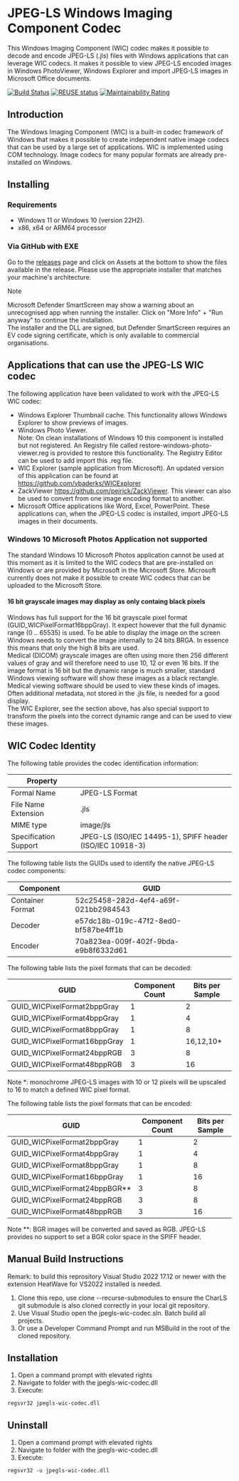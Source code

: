 <!--
  SPDX-FileCopyrightText: © 2019 Team CharLS
  SPDX-License-Identifier: BSD-3-Clause
-->

# JPEG-LS Windows Imaging Component Codec

This Windows Imaging Component (WIC) codec makes it possible to decode and encode JPEG-LS (.jls) files with Windows applications that can leverage WIC codecs. It makes it possible to view JPEG-LS encoded images in Windows PhotoViewer, Windows Explorer and import JPEG-LS images in Microsoft Office documents.

[![Build Status](https://dev.azure.com/team-charls/jpegls-wic-codec/_apis/build/status/team-charls.jpegls-wic-codec?branchName=main)](https://dev.azure.com/team-charls/jpegls-wic-codec/_build/latest?definitionId=1&branchName=main)
[![REUSE status](https://api.reuse.software/badge/github.com/team-charls/jpegls-wic-codec)](https://api.reuse.software/info/github.com/team-charls/jpegls-wic-codec)
[![Maintainability Rating](https://sonarcloud.io/api/project_badges/measure?project=team-charls_jpegls-wic-codec&metric=sqale_rating)](https://sonarcloud.io/summary/overall?id=team-charls_jpegls-wic-codec)

## Introduction

The Windows Imaging Component (WIC) is a built-in codec framework of Windows that makes it possible to create independent native image codecs that can be used by a large set of applications. WIC is implemented using COM technology. Image codecs for many popular formats are already pre-installed on Windows.

## Installing

### Requirements

- Windows 11 or Windows 10 (version 22H2).
- x86, x64 or ARM64 processor

### Via GitHub with EXE

Go to the [releases](https://github.com/team-charls/jpegls-wic-codec/releases) page and click on
Assets at the bottom to show the files available in the release.
Please use the appropriate installer that matches your machine's architecture.

> [!NOTE]
> Microsoft Defender SmartScreen may show a warning about an unrecognised app when running the installer. Click on "More Info" + "Run anyway" to continue the installation.  
The installer and the DLL are signed, but Defender SmartScreen requires an EV code signing certificate, which is only available to commercial organisations.

## Applications that can use the JPEG-LS WIC codec

The following application have been validated to work with the JPEG-LS WIC codec:

- Windows Explorer Thumbnail cache. This functionality allows Windows Explorer to show previews of images.
- Windows Photo Viewer.  
 Note: On clean installations of Windows 10 this component is installed but not registered. An Registry file called restore-windows-photo-viewer.reg is provided to restore this functionality. The Registry Editor can be used to add import this .reg file.
- WIC Explorer (sample application from Microsoft). An updated version of this application can be found at <https://github.com/vbaderks/WICExplorer>
- ZackViewer <https://github.com/peirick/ZackViewer>. This viewer can also be used to convert from one image encoding format to another.
- Microsoft Office applications like Word, Excel, PowerPoint. These applications can, when the JPEG-LS codec is installed, import JPEG-LS images in their documents.

### Windows 10 Microsoft Photos Application not supported

The standard Windows 10 Microsoft Photos application cannot be used at this moment as it is limited to the WIC codecs that are pre-installed on Windows or are provided by Microsoft in the Microsoft Store.
Microsoft currently does not make it possible to create WIC codecs that can be uploaded to the Microsoft Store.

#### 16 bit grayscale images may display as only containg black pixels

Windows has full support for the 16 bit grayscale pixel format (GUID_WICPixelFormat16bppGray).
It expect however that the full dynamic range (0 .. 65535) is used. To be able to display the image
on the screen Windows needs to convert the image internally to 24 bits BRGA. In essence this means
that only the high 8 bits are used.  
Medical (DICOM) grayscale images are often using more then 256 different values of gray and will therefore
need to use 10, 12 or even 16 bits. If the image format is 16 bit but the dynamic range is much smaller, standard
Windows viewing software will show these images as a black rectangle.  
Medical viewing software should be used to view these kinds of images. Often additional metadata, not stored in the .jls file,
is needed for a good display.  
The WIC Explorer, see the section above, has also special support to transform the pixels into the correct dynamic range and can be used to view these images.

## WIC Codec Identity

The following table provides the codec identification information:

| Property              |                                                           |
|-----------------------|-----------------------------------------------------------|
| Formal Name           | JPEG-LS Format                                            |
| File Name Extension   | .jls                                                      |
| MIME type             | image/jls                                                 |
| Specification Support | JPEG-LS (ISO/IEC 14495-1), SPIFF header (ISO/IEC 10918-3) |

The following table lists the GUIDs used to identify the native JPEG-LS codec components:

| Component        | GUID                                 |
|------------------|--------------------------------------|
| Container Format | 52c25458-282d-4ef4-a69f-021bb2984543 |
| Decoder          | e57dc18b-019c-47f2-8ed0-bf587be4ff1b |
| Encoder          | 70a823ea-009f-402f-9bda-e9b8f6332d61 |

The following table lists the pixel formats that can be decoded:

| GUID                         | Component Count | Bits per Sample |
|------------------------------|-----------------|-----------------|
| GUID_WICPixelFormat2bppGray  | 1               | 2               |
| GUID_WICPixelFormat4bppGray  | 1               | 4               |
| GUID_WICPixelFormat8bppGray  | 1               | 8               |
| GUID_WICPixelFormat16bppGray | 1               | 16,12,10*       |
| GUID_WICPixelFormat24bppRGB  | 3               | 8               |
| GUID_WICPixelFormat48bppRGB  | 3               | 16              |

Note \*: monochrome JPEG-LS images with 10 or 12 pixels will be upscaled to 16 to match a defined WIC pixel format.

The following table lists the pixel formats that can be encoded:

| GUID                            | Component Count | Bits per Sample |
|---------------------------------|-----------------|-----------------|
| GUID_WICPixelFormat2bppGray     | 1               | 2               |
| GUID_WICPixelFormat4bppGray     | 1               | 4               |
| GUID_WICPixelFormat8bppGray     | 1               | 8               |
| GUID_WICPixelFormat16bppGray    | 1               | 16              |
| GUID_WICPixelFormat24bppBGR\*\* | 3               | 8               |
| GUID_WICPixelFormat24bppRGB     | 3               | 8               |
| GUID_WICPixelFormat48bppRGB     | 3               | 16              |

Note \*\*: BGR images will be converted and saved as RGB. JPEG-LS provides no support to set a BGR color space in the SPIFF header.

## Manual Build Instructions

Remark: to build this reprository Visual Studio 2022 17.12 or newer with the extension HeatWave for VS2022 installed is needed.

1. Clone this repo, use clone --recurse-submodules to ensure the CharLS git submodule is also cloned correctly in your local git repository.
2. Use Visual Studio open the jpegls-wic-codec.sln. Batch build all projects.
3. Or use a Developer Command Prompt and run MSBuild in the root of the cloned repository.

## Installation

1. Open a command prompt with elevated rights
2. Navigate to folder with the jpegls-wic-codec.dll
3. Execute:

```shell
regsvr32 jpegls-wic-codec.dll
```

## Uninstall

1. Open a command prompt with elevated rights
2. Navigate to folder with the jpegls-wic-codec.dll
3. Execute:

```shell
regsvr32 -u jpegls-wic-codec.dll
```
